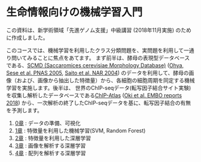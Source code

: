 # 生命情報向けの機械学習入門

この資料は、新学術領域「先進ゲノム支援」中級講習 (2018年11月実施) のために作成しました。

このコースでは、機械学習を利用したクラス分類問題を、実問題を利用して一通り問いてみることに焦点をあてます。
まず前半は、酵母の表現型データベースである、[SCMD (Saccaromices cerevisiae Morphology Database)](http://scmd.gi.k.u-tokyo.ac.jp/datamine/) ([Ohya, Sese et al. PNAS 2005](http://www.pnas.org/content/102/52/19015), [Saito et al. NAR 2004](https://academic.oup.com/nar/article/32/suppl_1/D319/2505341)) のデータを利用して、酵母の画像（および、画像から抽出した特徴量）から、各細胞の細胞周期を同定する機械学習を実施します。後半は、
世界のChIP-seqデータ(転写因子結合サイト実験)を収集し解析したデータベースである[ChIP-Atlas](https://chip-atlas.org/) ([Oki et al. EMBO reports 2018](http://embor.embopress.org/content/early/2018/11/07/embr.201846255)) 
から、一次解析の終了したChIP-seqデータを基に、転写因子結合の有無を予測します。

1. [0章](https://github.com/HumanomeLab/mlcourse/blob/master/0_data_prep_and_visualization.ipynb) : データの準備、可視化
2. [1章](https://github.com/HumanomeLab/mlcourse/blob/master/1_machine_learning_with_features.ipynb) : 特徴量を利用した機械学習(SVM, Random Forest)
3. [2章](https://github.com/HumanomeLab/mlcourse/blob/master/2_deep_learning_for_features.ipynb) : 特徴量を利用した深層学習
4. [3章](https://github.com/HumanomeLab/mlcourse/blob/master/3_deep_learning_for_images.ipynb) : 画像を解析する深層学習
5. [4章](https://github.com/HumanomeLab/mlcourse/blob/master/4_deep_learning_for_sequences.ipynb) : 配列を解析する深層学習
